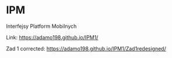 # IPM
Interfejsy Platform Mobilnych

Link:
https://adamo198.github.io/IPM1/

Zad 1 corrected:
https://adamo198.github.io/IPM1/Zad1redesigned/
